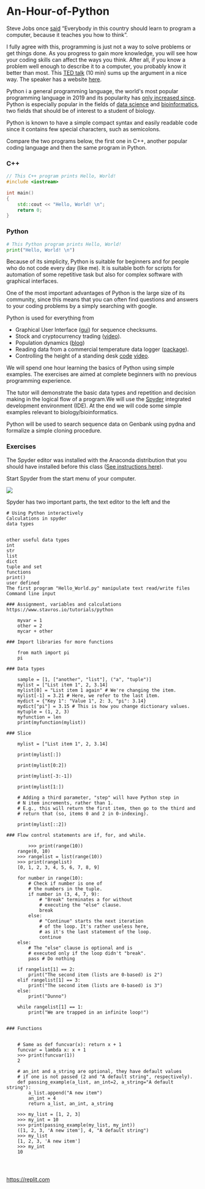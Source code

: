 
# An-Hour-of-Python

Steve Jobs once [said](https://youtu.be/IY7EsTnUSxY?t=2) “Everybody in this country should learn to program a computer, because it teaches you how to think”.

I fully agree with this, programming is just not a way to solve problems or get things done. As you progress to gain more knowledge, you will see how your coding skills can affect the ways you think. After all, if you know a problem well enough to describe it to a computer, you probably know it better than most. This [TED talk](https://youtu.be/xfBWk4nw440?t=24) (10 min) sums up the argument in a nice way. The speaker has a website [here](https://christian.gen.co/you-should-learn-to-program).

Python i a general programming language, the world's most popular programming language in 2019 and its popularity has [only increased since](https://pypl.github.io/PYPL.html). Python is especially popular in the fields of [data science](https://en.wikipedia.org/wiki/Data_science) and [bioinformatics](https://en.wikipedia.org/wiki/Bioinformatics), two fields that should be of interest to a student of biology.

Python is known to have a simple compact syntax and easily readable code since it contains few special characters, such as semicolons.

Compare the two programs below, the first one in C++, another popular coding language and then the same program in Python.

### C++

```C++
// This C++ program prints Hello, World!
#include <iostream>

int main()
{
    std::cout << "Hello, World! \n";
    return 0;
}
```

### Python

```python
# This Python program prints Hello, World!
print("Hello, World! \n")
```

Because of its simplicity, Python is suitable for beginners and for people who do not code every day (like me). It is suitable both for scripts for automation of some repetitive task but also for complex software with graphical interfaces.

One of the most important advantages of Python is the large size of its community, since this means that you can often find questions and answers to your coding problems by a simply searching with google.

Python is used for everything from

- Graphical User Interface ([gui](https://github.com/BjornFJohansson/seguid_calculator)) for sequence checksums.
- Stock and cryptocurrency trading ([video](https://youtu.be/GdlFhF6gjKo)).
- Population dynamics ([blog](https://towardsdatascience.com/building-population-models-in-python-57f9e174d27d))
- Reading data from a commercial temperature data logger ([package](https://github.com/civic/elitech-datareader)).
- Controlling the height of a standing desk [code](https://pypi.org/project/idasen) [video](https://youtu.be/LEXQOhEzVhE?t=404).

We will spend one hour learning the basics of Python using simple examples. The exercises are aimed at complete beginners with no previous programming experience.

The tutor will demonstrate the basic data
types and repetition and decision making in the logical flow of a program.We will use the [Spyder](https://www.spyder-ide.org) integrated development environment (IDE). At the end we will code some simple examples relevant to biology/bioinformatics.

Python will be used to search sequence data on Genbank using pydna and
formalize a simple cloning procedure.

### Exercises

The Spyder editor was installed with the Anaconda distribution that you should have installed before this class ([See instructions here](ddd)).

Start Spyder from the start menu of your computer.

![](Spyder)

Spyder has two important parts, the text editor to the left and the

```
# Using Python interactively
Calculations in spyder
data types


other useful data types
int
str
list
dict
tuple and set
functions
print()
user defined
The first program "Hello_World.py" manipulate text read/write files Command line input

### Assignment, variables and calculations https://www.stavros.io/tutorials/python

    myvar = 1
    other = 2
    mycar + other

### Import libraries for more functions

    from math import pi
    pi

### Data types

    sample = [1, ["another", "list"], ("a", "tuple")]
    mylist = ["List item 1", 2, 3.14]
    mylist[0] = "List item 1 again" # We're changing the item.
    mylist[-1] = 3.21 # Here, we refer to the last item.
    mydict = {"Key 1": "Value 1", 2: 3, "pi": 3.14}
    mydict["pi"] = 3.15 # This is how you change dictionary values.
    mytuple = (1, 2, 3)
    myfunction = len
    print(myfunction(mylist))

### Slice

    mylist = ["List item 1", 2, 3.14]

    print(mylist[:])

    print(mylist[0:2])

    print(mylist[-3:-1])

    print(mylist[1:])

    # Adding a third parameter, "step" will have Python step in
    # N item increments, rather than 1.
    # E.g., this will return the first item, then go to the third and
    # return that (so, items 0 and 2 in 0-indexing).

    print(mylist[::2])

### Flow control statements are if, for, and while.

        >>> print(range(10))
    range(0, 10)
    >>> rangelist = list(range(10))
    >>> print(rangelist)
    [0, 1, 2, 3, 4, 5, 6, 7, 8, 9]

    for number in range(10):
        # Check if number is one of
        # the numbers in the tuple.
        if number in (3, 4, 7, 9):
            # "Break" terminates a for without
            # executing the "else" clause.
            break
        else:
            # "Continue" starts the next iteration
            # of the loop. It's rather useless here,
            # as it's the last statement of the loop.
            continue
    else:
        # The "else" clause is optional and is
        # executed only if the loop didn't "break".
        pass # Do nothing

    if rangelist[1] == 2:
        print("The second item (lists are 0-based) is 2")
    elif rangelist[1] == 3:
        print("The second item (lists are 0-based) is 3")
    else:
        print("Dunno")

    while rangelist[1] == 1:
        print("We are trapped in an infinite loop!")


### Functions


    # Same as def funcvar(x): return x + 1
    funcvar = lambda x: x + 1
    >>> print(funcvar(1))
    2

    # an_int and a_string are optional, they have default values
    # if one is not passed (2 and "A default string", respectively).
    def passing_example(a_list, an_int=2, a_string="A default string"):
        a_list.append("A new item")
        an_int = 4
        return a_list, an_int, a_string

    >>> my_list = [1, 2, 3]
    >>> my_int = 10
    >>> print(passing_example(my_list, my_int))
    ([1, 2, 3, 'A new item'], 4, "A default string")
    >>> my_list
    [1, 2, 3, 'A new item']
    >>> my_int
    10




```
https://replit.com